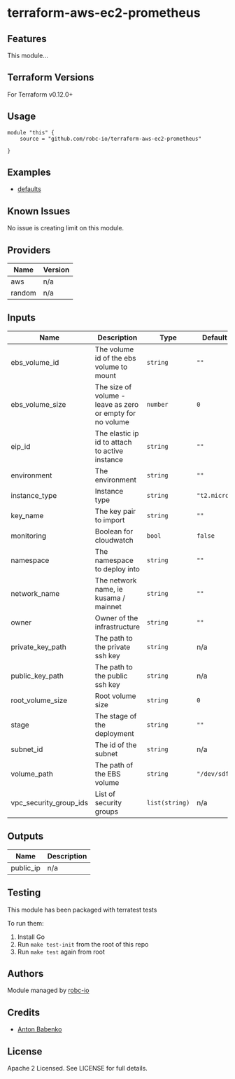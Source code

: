 # terraform-aws-ec2-prometheus

## Features

This module...

## Terraform Versions

For Terraform v0.12.0+

## Usage

```
module "this" {
    source = "github.com/robc-io/terraform-aws-ec2-prometheus"

}
```
## Examples

- [defaults](https://github.com/robc-io/terraform-aws-ec2-prometheus/tree/master/examples/defaults)

## Known  Issues
No issue is creating limit on this module.

<!-- BEGINNING OF PRE-COMMIT-TERRAFORM DOCS HOOK -->
## Providers

| Name | Version |
|------|---------|
| aws | n/a |
| random | n/a |

## Inputs

| Name | Description | Type | Default | Required |
|------|-------------|------|---------|:-----:|
| ebs\_volume\_id | The volume id of the ebs volume to mount | `string` | `""` | no |
| ebs\_volume\_size | The size of volume - leave as zero or empty for no volume | `number` | `0` | no |
| eip\_id | The elastic ip id to attach to active instance | `string` | `""` | no |
| environment | The environment | `string` | `""` | no |
| instance\_type | Instance type | `string` | `"t2.micro"` | no |
| key\_name | The key pair to import | `string` | `""` | no |
| monitoring | Boolean for cloudwatch | `bool` | `false` | no |
| namespace | The namespace to deploy into | `string` | `""` | no |
| network\_name | The network name, ie kusama / mainnet | `string` | `""` | no |
| owner | Owner of the infrastructure | `string` | `""` | no |
| private\_key\_path | The path to the private ssh key | `string` | n/a | yes |
| public\_key\_path | The path to the public ssh key | `string` | n/a | yes |
| root\_volume\_size | Root volume size | `string` | `0` | no |
| stage | The stage of the deployment | `string` | `""` | no |
| subnet\_id | The id of the subnet | `string` | n/a | yes |
| volume\_path | The path of the EBS volume | `string` | `"/dev/sdf"` | no |
| vpc\_security\_group\_ids | List of security groups | `list(string)` | n/a | yes |

## Outputs

| Name | Description |
|------|-------------|
| public\_ip | n/a |

<!-- END OF PRE-COMMIT-TERRAFORM DOCS HOOK -->

## Testing
This module has been packaged with terratest tests

To run them:

1. Install Go
2. Run `make test-init` from the root of this repo
3. Run `make test` again from root

## Authors

Module managed by [robc-io](github.com/robc-io)

## Credits

- [Anton Babenko](https://github.com/antonbabenko)

## License

Apache 2 Licensed. See LICENSE for full details.